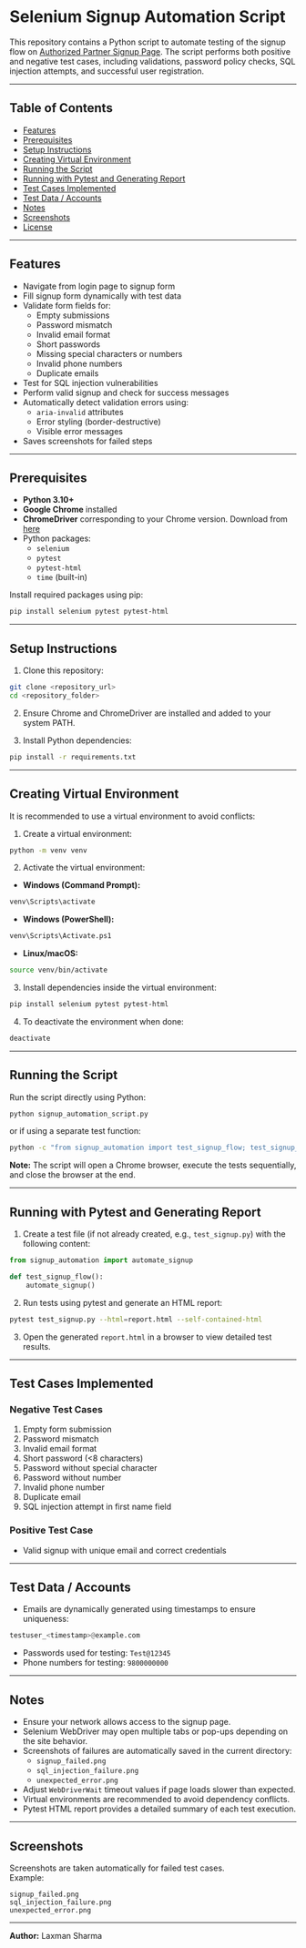 # Selenium Signup Automation Script

This repository contains a Python script to automate testing of the signup flow on [Authorized Partner Signup Page](https://authorized-partner.netlify.app/login). The script performs both positive and negative test cases, including validations, password policy checks, SQL injection attempts, and successful user registration.

---

## Table of Contents
- [Features](#features)
- [Prerequisites](#prerequisites)
- [Setup Instructions](#setup-instructions)
- [Creating Virtual Environment](#creating-virtual-environment)
- [Running the Script](#running-the-script)
- [Running with Pytest and Generating Report](#running-with-pytest-and-generating-report)
- [Test Cases Implemented](#test-cases-implemented)
- [Test Data / Accounts](#test-data--accounts)
- [Notes](#notes)
- [Screenshots](#screenshots)
- [License](#license)

---

## Features

- Navigate from login page to signup form
- Fill signup form dynamically with test data
- Validate form fields for:
  - Empty submissions
  - Password mismatch
  - Invalid email format
  - Short passwords
  - Missing special characters or numbers
  - Invalid phone numbers
  - Duplicate emails
- Test for SQL injection vulnerabilities
- Perform valid signup and check for success messages
- Automatically detect validation errors using:
  - `aria-invalid` attributes
  - Error styling (border-destructive)
  - Visible error messages
- Saves screenshots for failed steps

---

## Prerequisites

- **Python 3.10+**
- **Google Chrome** installed
- **ChromeDriver** corresponding to your Chrome version. Download from [here](https://chromedriver.chromium.org/downloads)
- Python packages:
  - `selenium`
  - `pytest`
  - `pytest-html`
  - `time` (built-in)

Install required packages using pip:

```bash
pip install selenium pytest pytest-html
```

---

## Setup Instructions

1. Clone this repository:

```bash
git clone <repository_url>
cd <repository_folder>
```

2. Ensure Chrome and ChromeDriver are installed and added to your system PATH.

3. Install Python dependencies:

```bash
pip install -r requirements.txt
```

---

## Creating Virtual Environment

It is recommended to use a virtual environment to avoid conflicts:

1. Create a virtual environment:

```bash
python -m venv venv
```

2. Activate the virtual environment:

- **Windows (Command Prompt):**
```bash
venv\Scripts\activate
```
- **Windows (PowerShell):**
```bash
venv\Scripts\Activate.ps1
```
- **Linux/macOS:**
```bash
source venv/bin/activate
```

3. Install dependencies inside the virtual environment:

```bash
pip install selenium pytest pytest-html
```

4. To deactivate the environment when done:

```bash
deactivate
```

---

## Running the Script

Run the script directly using Python:

```bash
python signup_automation_script.py
```

or if using a separate test function:

```bash
python -c "from signup_automation import test_signup_flow; test_signup_flow()"
```

**Note:** The script will open a Chrome browser, execute the tests sequentially, and close the browser at the end.

---

## Running with Pytest and Generating Report

1. Create a test file (if not already created, e.g., `test_signup.py`) with the following content:

```python
from signup_automation import automate_signup

def test_signup_flow():
    automate_signup()
```

2. Run tests using pytest and generate an HTML report:

```bash
pytest test_signup.py --html=report.html --self-contained-html
```

3. Open the generated `report.html` in a browser to view detailed test results.

---

## Test Cases Implemented

### Negative Test Cases
1. Empty form submission
2. Password mismatch
3. Invalid email format
4. Short password (<8 characters)
5. Password without special character
6. Password without number
7. Invalid phone number
8. Duplicate email
9. SQL injection attempt in first name field

### Positive Test Case
- Valid signup with unique email and correct credentials

---

## Test Data / Accounts

- Emails are dynamically generated using timestamps to ensure uniqueness:

```python
testuser_<timestamp>@example.com
```

- Passwords used for testing: `Test@12345`  
- Phone numbers for testing: `9800000000`  

---

## Notes

- Ensure your network allows access to the signup page.
- Selenium WebDriver may open multiple tabs or pop-ups depending on the site behavior.
- Screenshots of failures are automatically saved in the current directory:
  - `signup_failed.png`
  - `sql_injection_failure.png`
  - `unexpected_error.png`
- Adjust `WebDriverWait` timeout values if page loads slower than expected.
- Virtual environments are recommended to avoid dependency conflicts.
- Pytest HTML report provides a detailed summary of each test execution.

---

## Screenshots

Screenshots are taken automatically for failed test cases.  
Example:

```
signup_failed.png
sql_injection_failure.png
unexpected_error.png
```

---

**Author:** Laxman Sharma
